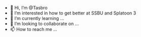 - 👋 Hi, I’m @Tasbro
- 👀 I’m interested in how to get better at SSBU and Splatoon 3
- 🌱 I’m currently learning ...
- 💞️ I’m looking to collaborate on ...
- 📫 How to reach me ...

<!---
Tasbro/Tasbro is a ✨ special ✨ repository because its `README.md` (this file) appears on your GitHub profile.
You can click the Preview link to take a look at your changes.
--->
